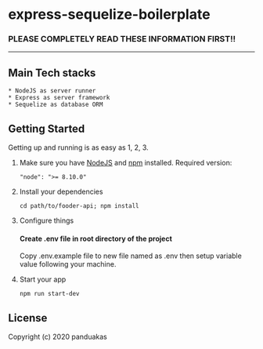 # express-sequelize-boilerplate

### PLEASE COMPLETELY READ THESE INFORMATION FIRST!!

---

## Main Tech stacks

    * NodeJS as server runner
    * Express as server framework
    * Sequelize as database ORM

## Getting Started

Getting up and running is as easy as 1, 2, 3.

1.  Make sure you have [NodeJS](https://nodejs.org/) and [npm](https://www.npmjs.com/) installed.
    Required version:
    ```
    "node": ">= 8.10.0"
    ```
2.  Install your dependencies

    ```
    cd path/to/fooder-api; npm install
    ```

3.  Configure things

    #### Create .env file in root directory of the project

    Copy .env.example file to new file named as .env then setup variable value following your machine.

4.  Start your app

    ```
    npm run start-dev
    ```

## License

Copyright (c) 2020 panduakas
